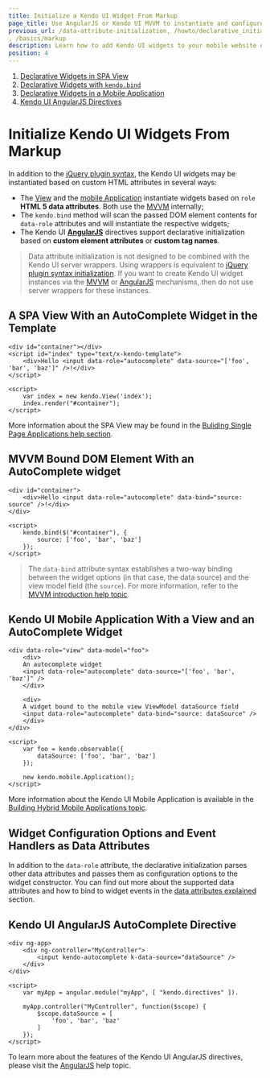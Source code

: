 ```yaml
---
title: Initialize a Kendo UI Widget From Markup
page_title: Use AngularJS or Kendo UI MVVM to instantiate and configure Kendo UI widgets
previous_url: /data-attribute-initialization, /howto/declarative_initialization
, /basics/markup
description: Learn how to add Kendo UI widgets to your mobile website or web application.
position: 4
---
```


1. [Declarative Widgets in SPA View](#a-spa-view-with-an-autocomplete-widget-in-the-template)
1. [Declarative Widgets with `kendo.bind`](#mvvm-bound-dom-element-with-an-autocomplete-widget)
1. [Declarative Widgets in a Mobile Application](#kendo-ui-mobile-application-with-a-view-and-an-autocomplete-widget)
1. [Kendo UI AngularJS Directives](#kendo-ui-angularjs-autocomplete-directive)

# Initialize Kendo UI Widgets From Markup

In addition to the [jQuery plugin syntax](/basics/jquery-initialization), the Kendo UI widgets may be instantiated based on custom HTML attributes in several ways:

* The [View](/framework/spa/view) and the [mobile Application](/getting-started/mobile/application) instantiate widgets based on `role` **HTML 5 data attributes**.
Both use the [MVVM](/getting-started/framework/mvvm/overview) internally;
* The `kendo.bind` method will scan the passed DOM element contents for `data-role` attributes and will instantiate the respective widgets;
* The Kendo UI [**AngularJS**](/AngularJS/introduction) directives support declarative initialization based on **custom element attributes** or **custom tag names**.

> Data attribute initialization is not designed to be combined with the Kendo UI server wrappers.
Using wrappers is equivalent to [jQuery plugin syntax initialization](/basics/jquery-initialization). If you want to create Kendo UI widget instances via the
[MVVM](/getting-started/framework/mvvm/overview) or [AngularJS](/AngularJS/introduction) mechanisms, then do not use server wrappers for these instances.

## A SPA View With an AutoComplete Widget in the Template

    <div id="container"></div>
    <script id="index" type="text/x-kendo-template">
        <div>Hello <input data-role="autocomplete" data-source="['foo', 'bar', 'baz']" />!</div>
    </script>

    <script>
        var index = new kendo.View('index');
        index.render("#container");
    </script>

More information about the SPA View may be found in the [Buliding Single Page Applications help section](/framework/spa/overview).

## MVVM Bound DOM Element With an AutoComplete widget

    <div id="container">
        <div>Hello <input data-role="autocomplete" data-bind="source: source" />!</div>
    </div>

    <script>
        kendo.bind($("#container"), {
            source: ['foo', 'bar', 'baz']
        });
    </script>

> The `data-bind` attribute syntax establishes a two-way binding between the widget options (in that case, the data source) and the view model field (the `source`). For more information, refer to the [MVVM introduction help topic](/framework/mvvm/overview).

## Kendo UI Mobile Application With a View and an AutoComplete Widget

    <div data-role="view" data-model="foo">
        <div>
        An autocomplete widget
        <input data-role="autocomplete" data-source="['foo', 'bar', 'baz']" />
        </div>

        <div>
        A widget bound to the mobile view ViewModel dataSource field
        <input data-role="autocomplete" data-bind="source: dataSource" />
        </div>
    </div>

    <script>
        var foo = kendo.observable({
            dataSource: ['foo', 'bar', 'baz']
        });

        new kendo.mobile.Application();
    </script>


More information about the Kendo UI Mobile Application is available in the [Building Hybrid Mobile Applications topic](/mobile/application).

## Widget Configuration Options and Event Handlers as Data Attributes

In addition to the `data-role` attribute, the declarative initialization parses other data attributes and passes them as configuration options to the widget constructor.
You can find out more about the supported data attributes and how to bind to widget events in the [data attributes explained](/framework/data-attribute-initialization) section.

## Kendo UI AngularJS AutoComplete Directive

    <div ng-app>
        <div ng-controller="MyController">
            <input kendo-autocomplete k-data-source="dataSource" />
        </div>
    </div>

    <script>
        var myApp = angular.module("myApp", [ "kendo.directives" ]).

        myApp.controller("MyController", function($scope) {
            $scope.dataSource = [
                'foo', 'bar', 'baz'
            ]
        });
    </script>

To learn more about the features of the Kendo UI AngularJS directives, please visit the [AngularJS](/AngularJS/introduction) help topic.
